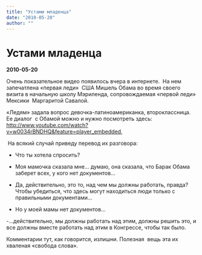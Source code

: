 ```yaml
---
title: "Устами младенца"
date: "2010-05-20"
author: ""
---
```


# Устами младенца

**2010-05-20** 

Очень показательное видео появилось вчера в интернете.  На нем  запечатлена «первая леди»  США Мишель Обама во время своего визита в начальную школу Мэриленда, сопровождаемая «первой леди» Мексики  Маргаритой Савалой.

«Ледям» задала вопрос девочка-латиноамериканка, второклассница.  Ее диалог  с Обамой можно и нужно посмотреть здесь: http://www.youtube.com/watch?v=w0034rBNDHQ&feature=player_embedded,

 На всякий случай приведу перевод их разговора:

- Что ты хотела спросить?

- Моя мамочка сказала мне... думаю, она сказала, что Барак Обама заберет всех, у кого нет документов...

- Да, действительно, это то, над чем мы должны работать, правда? Чтобы убедиться, что здесь могут находиться люди только с правильными документами...

- Но у моей мамы нет документов...

-...действительно, мы должны работать над этим, должны решить это, и все должны вместе работать над этим в Конгрессе, чтобы так было.

Комментарии тут, как говорится, излишни. Полезная  вещь эта их хваленая «свобода слова».